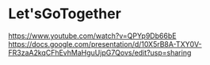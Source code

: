 # Let'sGoTogether

https://www.youtube.com/watch?v=QPYp9Db66bE
https://docs.google.com/presentation/d/10X5rB8A-TXY0V-FR3zaA2kqCFhEvhMaHguUjpG7Qovs/edit?usp=sharing

